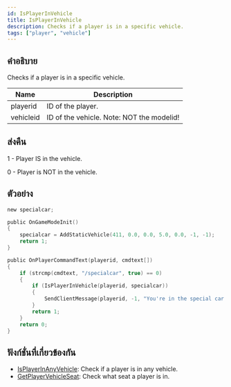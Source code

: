 ```yaml
---
id: IsPlayerInVehicle
title: IsPlayerInVehicle
description: Checks if a player is in a specific vehicle.
tags: ["player", "vehicle"]
---
```


## คำอธิบาย

Checks if a player is in a specific vehicle.

| Name      | Description                               |
| --------- | ----------------------------------------- |
| playerid  | ID of the player.                         |
| vehicleid | ID of the vehicle. Note: NOT the modelid! |

## ส่งคืน

1 - Player IS in the vehicle.

0 - Player is NOT in the vehicle.

## ตัวอย่าง

```c
new specialcar;

public OnGameModeInit()
{
    specialcar = AddStaticVehicle(411, 0.0, 0.0, 5.0, 0.0, -1, -1);
    return 1;
}

public OnPlayerCommandText(playerid, cmdtext[])
{
    if (strcmp(cmdtext, "/specialcar", true) == 0)
    {
        if (IsPlayerInVehicle(playerid, specialcar))
        {
            SendClientMessage(playerid, -1, "You're in the special car!");
        }
        return 1;
    }
    return 0;
}
```

## ฟังก์ชั่นที่เกี่ยวข้องกัน

- [IsPlayerInAnyVehicle](../../scripting/functions/IsPlayerInAnyVehicle.md): Check if a player is in any vehicle.
- [GetPlayerVehicleSeat](../../scripting/functions/GetPlayerVehicleSeat.md): Check what seat a player is in.
